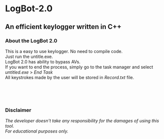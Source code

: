 # LogBot-2.0 <br>

## An efficient keylogger written in C++<br>



### About the LogBot 2.0<br>
This is a easy to use keylogger. No need to compile code.<br>
Just run the untitle.exe.<br>
LogBot 2.0 has ability to bypass AVs.<br>
If you want to end the process, simply go to the task manager and select *untitled.exe* > *End Task*<br>
All keystrokes made by the user will be stored in *Record.txt* file. <br>
<br><br>

<br>



### Disclaimer <br>
*The developer doesn't take any responsibility for the damages of using this tool.*<br>
*For educational purposes only.*<br>

